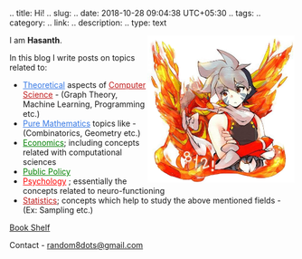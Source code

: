 .. title: Hi!
.. slug:
.. date: 2018-10-28 09:04:38 UTC+05:30
.. tags: 
.. category: 
.. link: 
.. description: 
.. type: text


<img align="right" height="260" src="/images/kai.png">

I am **Hasanth**.

In this blog I write posts on topics related to:

 - <a href="/categories/cat_theory/" style="color: #3578E5">Theoretical</a> aspects of <a href="/categories/cat_computer-science/" style="color: #bf1818">Computer Science</a> - (Graph Theory, Machine Learning, Programming etc.)
 - <a href="/categories/cat_maths/" style="color: #3578E5">Pure Mathematics</a> topics like - (Combinatorics, Geometry etc.)
 - <a href="/categories/cat_economics/" style="color: green">Economics</a>; including concepts related with computational sciences
 - <a href="/categories/cat_policy/" style="color: green">Public Policy</a> 
 - <a href="/categories/cat_psychology/" style="color: red">Psychology</a> ; essentially the concepts related to neuro-functioning
 - <a href="/categories/cat_statistics/" style="color: #bf1818">Statistics</a>; concepts which help to study the above mentioned fields - (Ex: Sampling etc.)

<a class="btn btn-secondary" href="https://www.goodreads.com/user/show/73112556-nudging" role="button">Book Shelf</a>

Contact - <random8dots@gmail.com>








